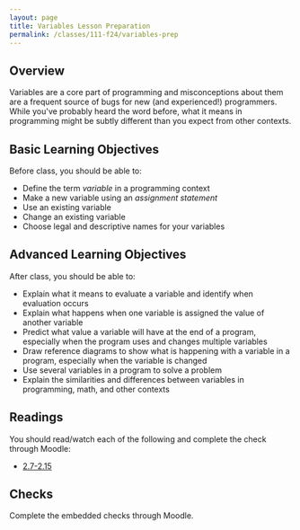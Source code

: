 ```yaml
---
layout: page
title: Variables Lesson Preparation
permalink: /classes/111-f24/variables-prep
---
```


## Overview
Variables are a core part of programming and misconceptions about them are a frequent source of bugs for new (and experienced!) programmers.
While you've probably heard the word before, what it means in programming might be subtly different than you expect from other contexts.

## Basic Learning Objectives
Before class, you should be able to:

* Define the term *variable* in a programming context
* Make a new variable using an *assignment statement*
* Use an existing variable
* Change an existing variable
* Choose legal and descriptive names for your variables

## Advanced Learning Objectives
After class, you should be able to:

* Explain what it means to evaluate a variable and identify when evaluation occurs
* Explain what happens when one variable is assigned the value of another variable 
* Predict what value a variable will have at the end of a program, especially when the program uses and changes multiple variables
* Draw reference diagrams to show what is happening with a variable in a program, especially when the variable is changed
* Use several variables in a program to solve a problem
* Explain the similarities and differences between variables in programming, math, and other contexts

## Readings
You should read/watch each of the following and complete the check through Moodle:

* [2.7-2.15](https://moodle.carleton.edu/mod/lti/view.php?id=964930)

## Checks
Complete the embedded checks through Moodle.